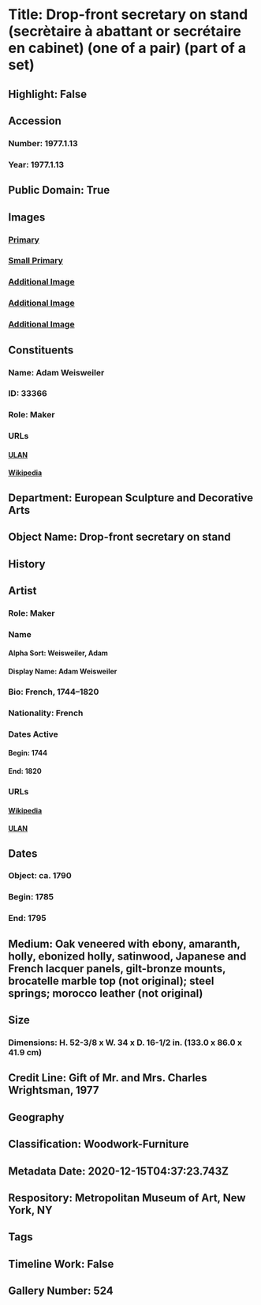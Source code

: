 # Title: Drop-front secretary on stand (secrètaire à abattant or secrétaire en cabinet) (one of a pair) (part of a set)
## Highlight: False
## Accession
### Number: 1977.1.13
### Year: 1977.1.13
## Public Domain: True
## Images
### [Primary](https://images.metmuseum.org/CRDImages/es/original/DP105716.jpg)
### [Small Primary](https://images.metmuseum.org/CRDImages/es/web-large/DP105716.jpg)
### [Additional Image](https://images.metmuseum.org/CRDImages/es/original/DP105717.jpg)
### [Additional Image](https://images.metmuseum.org/CRDImages/es/original/DP105718.jpg)
### [Additional Image](https://images.metmuseum.org/CRDImages/es/original/DP105719.jpg)
## Constituents
### Name: Adam Weisweiler
### ID: 33366
### Role: Maker
### URLs
#### [ULAN](http://vocab.getty.edu/page/ulan/500010501)
#### [Wikipedia](https://www.wikidata.org/wiki/Q91517)
## Department: European Sculpture and Decorative Arts
## Object Name: Drop-front secretary on stand
## History
## Artist
### Role: Maker
### Name
#### Alpha Sort: Weisweiler, Adam
#### Display Name: Adam Weisweiler
### Bio: French, 1744–1820
### Nationality: French
### Dates Active
#### Begin: 1744
#### End: 1820
### URLs
#### [Wikipedia](https://www.wikidata.org/wiki/Q91517)
#### [ULAN](http://vocab.getty.edu/page/ulan/500010501)
## Dates
### Object: ca. 1790
### Begin: 1785
### End: 1795
## Medium: Oak veneered with ebony, amaranth, holly, ebonized holly, satinwood, Japanese and French lacquer panels, gilt-bronze mounts, brocatelle marble top (not original); steel springs; morocco leather (not original)
## Size
### Dimensions: H. 52-3/8 x W. 34 x D. 16-1/2 in.  (133.0 x 86.0 x 41.9 cm)
## Credit Line: Gift of Mr. and Mrs. Charles Wrightsman, 1977
## Geography
## Classification: Woodwork-Furniture
## Metadata Date: 2020-12-15T04:37:23.743Z
## Respository: Metropolitan Museum of Art, New York, NY
## Tags
## Timeline Work: False
## Gallery Number: 524